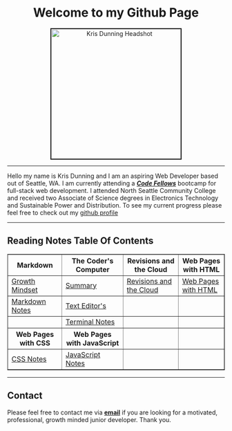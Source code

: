<h1 style="text-align:center"> Welcome to my Github Page </h1>

<div class="headshot" style="text-align:center">
<img src="https://user-images.githubusercontent.com/87045563/165160299-f951a5df-37ea-48d6-90d0-92d2036feb6f.JPG" width="300" height="300" border="2" 
alt= "Kris Dunning Headshot">  
</div>

******

Hello my name is Kris Dunning and I am an aspiring Web Developer based out of Seattle, WA. I am currently attending a [***Code Fellows***](https://codefellows.org "Code Fellows Home Page") bootcamp for full-stack web development. I attended North Seattle Community College and received two Associate of Science degrees in Electronics 
Technology and Sustainable Power and Distribution. To see my current progress please feel free to check out my [github profile](https://github.com/KrisDunning "Kris Dunning's github profile")

******

## Reading Notes Table Of Contents

<table border="1">
   <tr>
    <th>Markdown</th>
    <th>The Coder's Computer</th>
    <th> Revisions and the Cloud</th>
    <th> Web Pages with HTML</th>
   </tr>
   <tr>
        <td><a href="https://KrisDunning.github.io/reading-notes/GrowthMindset.html">Growth Mindset</a>
        </td>
        <td>
        <a href="https://KrisDunning.github.io/reading-notes/Read02-Summary.html">Summary</a>
        </td>
        <td>
          <a href="https://krisdunning.github.io/reading-notes/Read03-RevisionsAndTheCloud.html">Revisions and the Cloud</a>
        </td>
        <td>
          <a href="https://krisdunning.github.io/reading-notes/Read04-StructureWebPagesWithHTML.html">Web Pages with HTML</a>
        </td>
   </tr>
   <tr>
        <td><a href="https://KrisDunning.github.io/reading-notes/Read01-Learning%20Markdown.html">Markdown Notes</a>
        </td>
        <td><a href="https://KrisDunning.github.io/reading-notes/Read02-TextEditors.html">Text Editor's</a>
        </td>
        <td></td>
        <td></td>
   </tr>
   <tr>
          <td>
          </td>
          <td><a href="https://KrisDunning.github.io/reading-notes/Read02-TerminalNotes.html">Terminal Notes</a></td>
          <td></td>
          <td></td>
    </tr>
    <th>
     Web Pages with CSS
    </th>
    <th>Web Pages with JavaScript</th>
    <th></th>
    <th></th>
    <tr>
          <td>
            <a href="https://KrisDunning.github.io/reading-notes/Read05-DesignWebPagesWithCSS.html">CSS Notes</a>
          </td>
          <td>
            <a href="https://KrisDunning.github.io/reading-notes/Read06-WebPagesWithDynamicJS.html">JavaScript Notes</a>
          </td>
          <td></td>
          <td></td>
    </tr>
</table>

******

## Contact

Please feel free to contact me via <a href= "mailto: dunning.kris@gmail.com">**email**</a> if you are looking for a motivated, professional, growth 
minded junior developer. Thank you.
